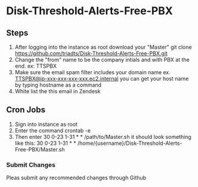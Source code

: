 # Disk-Threshold-Alerts-Free-PBX
## Steps
  1. After logging into the instance as root download your "Master" git clone https://github.com/triadts/Disk-Threshold-Alerts-Free-PBX.git
  2. Change the "from" name to be the company intials and with PBX at the end. ex: TTSPBX
  3. Make sure the email spam filter includes your domain name ex. TTSPBX@ip-xxx-xxx-xxx-xxx.ec2.internal you can get your host name by typing hostname as a command
  4. White list the this email in Zendesk

## Cron Jobs
  1. Sign into instance as root
  2. Enter the command crontab -e
  3. Then enter 30 0-23 1-31 * * /path/to/Master.sh it should look something like this: 30 0-23 1-31 * * /home/{username}/Disk-Threshold-Alerts-Free-PBX/Master.sh

### Submit Changes
Pleas submit any recommended changes through Github
